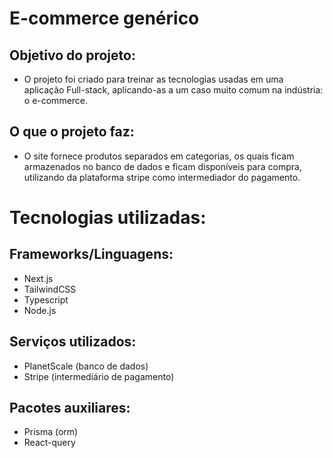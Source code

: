 # E-commerce genérico 

## Objetivo do projeto:  
- O projeto foi criado para treinar as tecnologias usadas em uma aplicação Full-stack, aplicando-as a um caso muito comum na indústria: o e-commerce. 

## O que o projeto faz: 
- O site fornece produtos separados em categorias, os quais ficam armazenados no banco de dados e ficam disponíveis para compra, utilizando da plataforma  stripe como intermediador do pagamento. 

# Tecnologias utilizadas: 
## Frameworks/Linguagens:
- Next.js 
- TailwindCSS 
- Typescript 
- Node.js  
 
 ## Serviços utilizados:
- PlanetScale (banco de dados)
- Stripe (intermediário de pagamento)
 
 ## Pacotes auxiliares:  
- Prisma (orm) 
- React-query 

